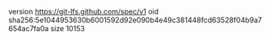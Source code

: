 version https://git-lfs.github.com/spec/v1
oid sha256:5e1044953630b6001592d92e090b4e49c381448fcd63528f04b9a7654ac7fa0a
size 10153
